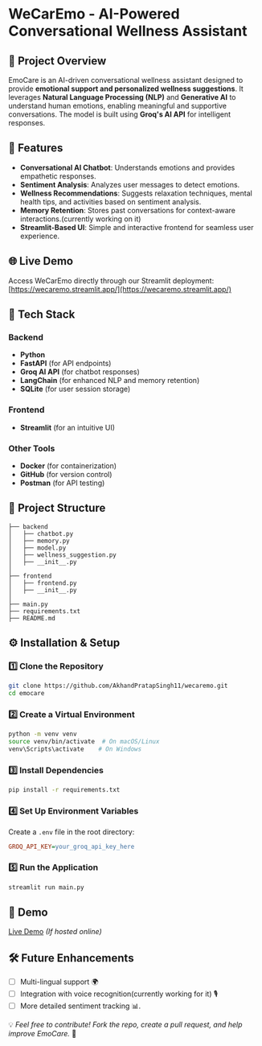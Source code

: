 # WeCarEmo - AI-Powered Conversational Wellness Assistant

## 📌 Project Overview
EmoCare is an AI-driven conversational wellness assistant designed to provide **emotional support and personalized wellness suggestions**. It leverages **Natural Language Processing (NLP)** and **Generative AI** to understand human emotions, enabling meaningful and supportive conversations. The model is built using **Groq's AI API** for intelligent responses.

## 🌟 Features
- **Conversational AI Chatbot**: Understands emotions and provides empathetic responses.
- **Sentiment Analysis**: Analyzes user messages to detect emotions.
- **Wellness Recommendations**: Suggests relaxation techniques, mental health tips, and activities based on sentiment analysis.
- **Memory Retention**: Stores past conversations for context-aware interactions.(currently working on it)
- **Streamlit-Based UI**: Simple and interactive frontend for seamless user experience.

## 🌐 Live Demo
Access WeCarEmo directly through our Streamlit deployment:
[https://wecaremo.streamlit.app/](https://wecaremo.streamlit.app/)

## 🚀 Tech Stack
### **Backend**
- **Python**
- **FastAPI** (for API endpoints)
- **Groq AI API** (for chatbot responses)
- **LangChain** (for enhanced NLP and memory retention)
- **SQLite** (for user session storage)

### **Frontend**
- **Streamlit** (for an intuitive UI)

### **Other Tools**
- **Docker** (for containerization)
- **GitHub** (for version control)
- **Postman** (for API testing)

## 📂 Project Structure
```
├── backend
│   ├── chatbot.py
│   ├── memory.py
│   ├── model.py
│   ├── wellness_suggestion.py
│   ├── __init__.py
│
├── frontend
│   ├── frontend.py
│   ├── __init__.py
│
├── main.py
├── requirements.txt
├── README.md
```

## ⚙️ Installation & Setup
### 1️⃣ **Clone the Repository**
```bash
git clone https://github.com/AkhandPratapSingh11/wecaremo.git
cd emocare
```

### 2️⃣ **Create a Virtual Environment**
```bash
python -m venv venv
source venv/bin/activate  # On macOS/Linux
venv\Scripts\activate    # On Windows
```

### 3️⃣ **Install Dependencies**
```bash
pip install -r requirements.txt
```

### 4️⃣ **Set Up Environment Variables**
Create a `.env` file in the root directory:
```ini
GROQ_API_KEY=your_groq_api_key_here
```

### 5️⃣ **Run the Application**
```bash
streamlit run main.py
```

## 🔗 Demo
[Live Demo](#) *(If hosted online)*

## 🛠️ Future Enhancements
- [ ] Multi-lingual support 🌍
- [ ] Integration with voice recognition(currently working for it) 🎙️
- [ ] More detailed sentiment tracking 📊.

💡 *Feel free to contribute! Fork the repo, create a pull request, and help improve EmoCare.* 🚀

